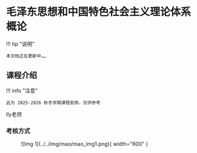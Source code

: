 # 毛泽东思想和中国特色社会主义理论体系概论

!!! tip "说明"

    本文档正在更新中……

## 课程介绍

!!! info "注意"

    此为 2025-2026 秋冬学期课程安排，仅供参考

lly老师

### 考核方式

<figure markdown="span">
    ![Img 1](../../img/mao/mao_img1.png){ width="600" }
</figure>